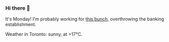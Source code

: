 ### Hi there :wave:

It's Monday! I'm probably working for [this bunch](https://github.com/kohofinancial), overthrowing the banking establishment.

Weather in Toronto: sunny, at +17°C.
